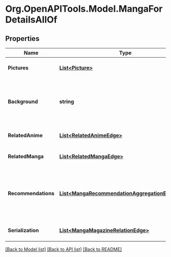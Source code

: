 # Org.OpenAPITools.Model.MangaForDetailsAllOf

## Properties

Name | Type | Description | Notes
------------ | ------------- | ------------- | -------------
**Pictures** | [**List&lt;Picture&gt;**](Picture.md) | You cannot contain this field in a list.   | [optional] 
**Background** | **string** | The API strips BBCode tags from the result.  You cannot contain this field in a list.    | [optional] 
**RelatedAnime** | [**List&lt;RelatedAnimeEdge&gt;**](RelatedAnimeEdge.md) | You cannot contain this field in a list.   | [optional] 
**RelatedManga** | [**List&lt;RelatedMangaEdge&gt;**](RelatedMangaEdge.md) | You cannot contain this field in a list.   | [optional] 
**Recommendations** | [**List&lt;MangaRecommendationAggregationEdgeBase&gt;**](MangaRecommendationAggregationEdgeBase.md) | Summary of recommended anime for those who like this manga.  You cannot contain this field in a list.   | [optional] 
**Serialization** | [**List&lt;MangaMagazineRelationEdge&gt;**](MangaMagazineRelationEdge.md) | You cannot contain this field in a list.  | [optional] 

[[Back to Model list]](../README.md#documentation-for-models) [[Back to API list]](../README.md#documentation-for-api-endpoints) [[Back to README]](../README.md)

